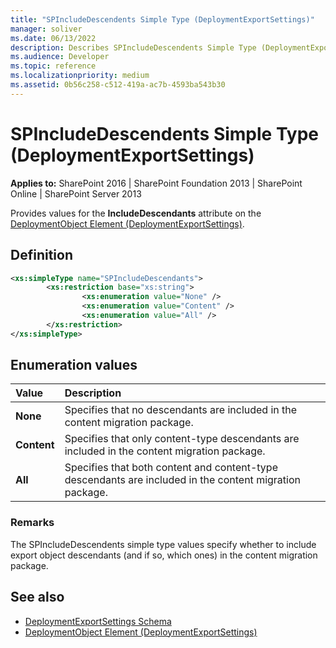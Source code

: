 ```yaml
---
title: "SPIncludeDescendents Simple Type (DeploymentExportSettings)"
manager: soliver
ms.date: 06/13/2022
description: Describes SPIncludeDescendents Simple Type (DeploymentExportSettings) and includes information on elements and attributes.
ms.audience: Developer
ms.topic: reference
ms.localizationpriority: medium
ms.assetid: 0b56c258-c512-419a-ac7b-4593ba543b30
---
```


# SPIncludeDescendents Simple Type (DeploymentExportSettings)

**Applies to:** SharePoint 2016 | SharePoint Foundation 2013 | SharePoint Online | SharePoint Server 2013

Provides values for the **IncludeDescendants** attribute on the [DeploymentObject Element (DeploymentExportSettings)](deploymentobject-element-deploymentexportsettings.md).

## Definition

```XML
<xs:simpleType name="SPIncludeDescendants">
        <xs:restriction base="xs:string">
                <xs:enumeration value="None" />
                <xs:enumeration value="Content" />
                <xs:enumeration value="All" />
        </xs:restriction>
</xs:simpleType>

```

## Enumeration values

|**Value**|**Description**|
|:-----|:-----|
|**None** <br/> |Specifies that no descendants are included in the content migration package.  <br/> |
|**Content** <br/> |Specifies that only content-type descendants are included in the content migration package.  <br/> |
|**All** <br/> |Specifies that both content and content-type descendants are included in the content migration package.  <br/> |

### Remarks

The SPIncludeDescendents simple type values specify whether to include export object descendants (and if so, which ones) in the content migration package.

## See also

- [DeploymentExportSettings Schema](deploymentexportsettings-schema.md)
- [DeploymentObject Element (DeploymentExportSettings)](deploymentobject-element-deploymentexportsettings.md)
